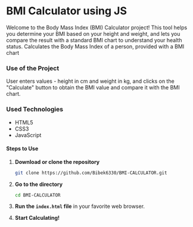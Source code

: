 # BMI Calculator using JS
Welcome to the Body Mass Index (BMI) Calculator project! This tool helps you determine your BMI based on your height and weight, and lets you compare the result with a standard BMI chart to understand your health status.
Calculates the Body Mass Index of a person, provided with a BMI chart

### Use of the Project

User enters values - height in cm and weight in kg, and clicks on the "Calculate" button to obtain the BMI value and compare it with the BMI chart.

### Used Technologies
- HTML5
- CSS3
- JavaScript

#### Steps to Use

1. **Download or clone the repository**
    ```bash
    git clone https://github.com/Bibek6330/BMI-CALCULATOR.git
    ```

2. **Go to the directory**
    ```bash
    cd BMI-CALCULATOR
    ```

3. **Run the `index.html` file** in your favorite web browser.

4. **Start Calculating!**



